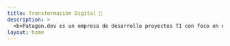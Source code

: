 ```yaml
---
title: Transformación Digital 🚀
description: >
  <b>Patagon.dev es un empresa de desarrollo proyectos TI con foco en el uso de soluciones <b> opensource</b> como pilares 😃.
layout: home
---
```


